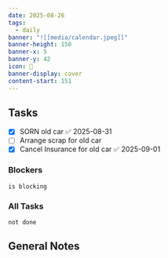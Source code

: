 ```yaml
---
date: 2025-08-26
tags:
  - daily
banner: "![[media/calendar.jpeg]]"
banner-height: 150
banner-x: 5
banner-y: 42
icon: 📆
banner-display: cover
content-start: 151
---
```


## Tasks

- [x] SORN old car ✅ 2025-08-31
- [ ] Arrange scrap for old car
- [x] Cancel Insurance for old car ✅ 2025-09-01
### Blockers
```tasks
is blocking
```

### All Tasks
```tasks
not done
```

## General Notes
